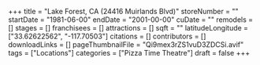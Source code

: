 +++
title = "Lake Forest, CA (24416 Muirlands Blvd)"
storeNumber = ""
startDate = "1981-06-00"
endDate = "2001-00-00"
cuDate = ""
remodels = []
stages = []
franchisees = []
attractions = []
sqft = ""
latitudeLongitude = ["33.62622562", "-117.70503"]
citations = []
contributors = []
downloadLinks = []
pageThumbnailFile = "Qi9mex3rZS1vuD3ZDCSi.avif"
tags = ["Locations"]
categories = ["Pizza Time Theatre"]
draft = false
+++
